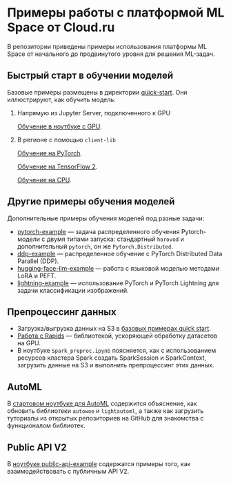 # Примеры работы с платформой ML Space от Cloud.ru

В репозитории приведены примеры использования платформы ML Space от начального до продвинутого уровня для решения ML-задач.

## Быстрый старт в обучении моделей

Базовые примеры размещены в директории [quick-start](quick-start). Они иллюстрируют, как обучить модель:

1. Напрямую из Jupyter Server, подключенного к GPU
   
   [Обучение в ноутбуке с GPU](quick-start/notebooks_gpu).

2. В регионе с помощью `client-lib` 

   [Обучение на PyTorch](quick-start/job_launch_pt).

   [Обучение на TensorFlow 2](quick-start/job_launch_tf2).

   [Обучение на CPU](quick-start/job_launch_cpu).

## Другие примеры обучения моделей

Дополнительные примеры обучения моделей под разные задачи:

 * [pytorch-example](pytorch-example) — задача распределенного обучения Pytorch-модели с двумя типами запуска: стандартный `horovod` и дополнительный `pytorch`, он же `Pytorch.Distributed`.
 * [ddp-example](ddp-example) — распределенное обучение с PyTorch Distributed Data Parallel (DDP).
 * [hugging-face-llm-example](hugging-face-llm-example) — работа с языковой моделью методами LoRA и PEFT.
 * [lightning-example](lightning-example) — использование PyTorch и PyTorch Lightning для задачи классификации изображений.

## Препроцессинг данных

* Загрузка/выгрузка данных на S3 в [базовых примерах quick start](quick-start).
* [Работа с Rapids](rapids) — библиотекой, ускоряющей обработку датасетов на GPU.
* В ноутбуке `Spark_preproc.ipynb` поясняется, как c использованием ресурсов кластера Spark создать SparkSession и SparkContext, загрузить данные на S3 и выполнить препроцессинг этих данных.

## AutoML

В [стартовом ноутбуке для AutoML](automl) содержится объяснение, как обновить библиотеки `autowoe` и `lightautoml`, а также как загрузить туториалы из открытых репозиториев на GitHub для знакомства с функционалом библиотек.

## Public API V2

В [ноутбуке public-api-example](public-api-example) содержатся примеры того, как взаимодействовать с публичным API V2.
